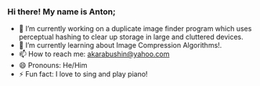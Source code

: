 ### Hi there! My name is Anton;
- 🔭 I’m currently working on a duplicate image finder program which uses perceptual hashing to clear up storage in large and cluttered devices.
- 🌱 I’m currently learning about Image Compression Algorithms!.
- 📫 How to reach me: akarabushin@yahoo.com
- 😄 Pronouns: He/Him
- ⚡ Fun fact: I love to sing and play piano!
